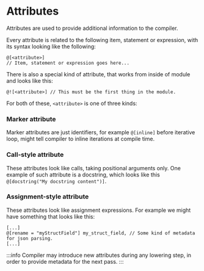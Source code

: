 # Attributes
Attributes are used to provide additional information to the compiler.

Every attribute is related to the following item, statement or expression, with its syntax looking like the following:
```
@[<attribute>]
// Item, statement or expression goes here...
```
There is also a special kind of attribute, that works from inside of module and looks like this:
```
@![<attribute>] // This must be the first thing in the module.
```

For both of these, `<attribute>` is one of three kinds:

### Marker attribute
Marker attributes are just identifiers, for example `@[inline]` before iterative loop, might tell compiler to
inline iterations at compile time.

### Call-style attribute
These attributes look like calls, taking positional arguments only.
One example of such attribute is a docstring, which looks like this `@[docstring("My docstring content")]`.

### Assignment-style attribute
These attributes look like assignment expressions. For example we might have something that looks like this:
```
[...]
@[rename = "myStructField"] my_struct_field, // Some kind of metadata for json parsing.
[...]
```

:::info
Compiler may introduce new attributes during any lowering step,
in order to provide metadata for the next pass.
:::
